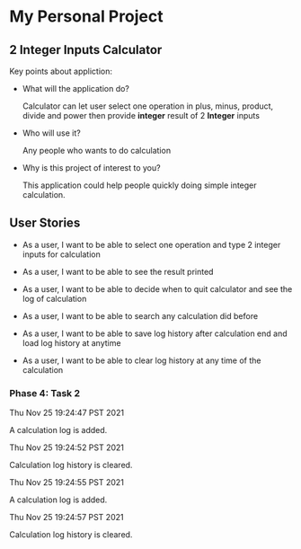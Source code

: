 # My Personal Project

## 2 Integer Inputs Calculator

Key points about appliction:
- What will the application do? 

  Calculator can let user select one operation in plus, minus, product, divide and power then provide **integer** result
  of 2 **Integer** inputs


- Who will use it?

  Any people who wants to do calculation


- Why is this project of interest to you?

  This application could help people quickly doing simple integer calculation.


## User Stories

- As a user, I want to be able to select one operation and type 2 integer inputs for calculation


- As a user, I want to be able to see the result printed


- As a user, I want to be able to decide when to quit calculator and see the log of calculation


- As a user, I want to be able to search any calculation did before


- As a user, I want to be able to save log history after calculation end and load log history at anytime


- As a user, I want to be able to clear log history at any time of the calculation


### Phase 4: Task 2
Thu Nov 25 19:24:47 PST 2021

A calculation log is added.

Thu Nov 25 19:24:52 PST 2021

Calculation log history is cleared.

Thu Nov 25 19:24:55 PST 2021

A calculation log is added.

Thu Nov 25 19:24:57 PST 2021

Calculation log history is cleared.